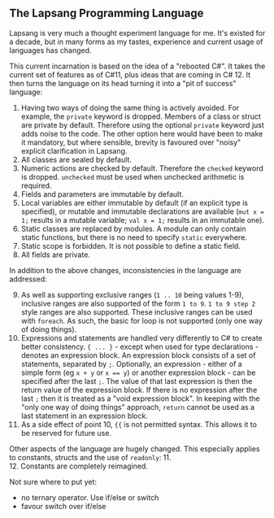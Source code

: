 ## The Lapsang Programming Language ##
Lapsang is very much a thought experiment language for me. It's existed for a decade, but in many forms as my tastes, experience and current usage of languages has changed.

This current incarnation is based on the idea of a "rebooted C#". It takes the current set of features as of C#11, plus ideas that are coming in C# 12. It then turns the language on its head turning it into a "pit of success" language:

1. Having two ways of doing the same thing is actively avoided. For example, the `private` keyword is dropped. Members of a class or struct are private by default. Therefore using the optional `private` keyword just adds noise to the code. The other option here would have been to make it mandatory, but where sensible, brevity is favoured over "noisy" explicit clarification in Lapsang.
2. All classes are sealed by default. 
3. Numeric actions are checked by default. Therefore the `checked` keyword is dropped. `unchecked` must be used when unchecked arithmetic is required.
4. Fields and parameters are immutable by default.
5. Local variables are either immutable by default (if an explicit type is specified), or mutable and immutable declarations are available (`mut x = 1;` results in a mutable variable; `val x = 1;` results in an immutable one).
6. Static classes are replaced by modules. A module can only contain static functions, but there is no need to specify `static` everywhere.
7. Static scope is forbidden. It is not possible to define a static field.
8. All fields are private. 

In addition to the above changes, inconsistencies in the language are addressed:

9. As well as supporting exclusive ranges (`1 .. 10` being values 1-9), inclusive ranges are also supported of the form `1 to 9`. `1 to 9 step 2` style ranges are also supported. These inclusive ranges can be used with `foreach`. As such, the basic for loop is not supported (only one way of doing things).
10. Expressions and statements are handled very differently to C# to create better consistency. `{ ... }` - except when used for type declarations - denotes an expression block. An expression block consists of a set of statements, separated by `;`. Optionally, an expression - either of a simple form (eg `x + y` or `x == y`) or another expression block - can be specified after the last `;`. The value of that last expression is then the return value of the expression block. If there is no expression after the last `;` then it is treated as a "void expression block". In keeping with the "only one way of doing things" approach, `return` cannot be used as a last statement in an expression block.
11. As a side effect of point 10, `{{` is not permitted syntax. This allows it to be reserved for future use.

Other aspects of the language are hugely changed. This especially applies to constants, structs and the use of `readonly`:
11.  
12. Constants are completely reimagined.

Not sure where to put yet:
 - no ternary operator. Use if/else or switch
 - favour switch over if/else